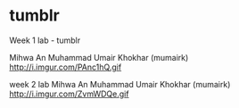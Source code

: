 # tumblr
Week 1 lab - tumblr

Mihwa An
Muhammad Umair Khokhar (mumairk)
http://i.imgur.com/PAnc1hQ.gif



week 2 lab
Mihwa An
Muhammad Umair Khokhar (mumairk)
http://i.imgur.com/ZvmWDQe.gif
